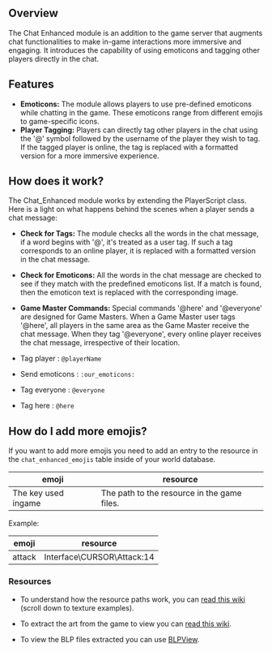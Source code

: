 ## Overview
The Chat Enhanced module is an addition to the game server that augments chat functionalities to make in-game interactions more immersive and engaging. It introduces the capability of using emoticons and tagging other players directly in the chat.

## Features

- **Emoticons:** The module allows players to use pre-defined emoticons while chatting in the game. These emoticons range from different emojis to game-specific icons.
- **Player Tagging:** Players can directly tag other players in the chat using the '@' symbol followed by the username of the player they wish to tag. If the tagged player is online, the tag is replaced with a formatted version for a more immersive experience.

## How does it work?
The Chat_Enhanced module works by extending the PlayerScript class. Here is a light on what happens behind the scenes when a player sends a chat message:

- **Check for Tags:** The module checks all the words in the chat message, if a word begins with '@', it's treated as a user tag. If such a tag corresponds to an online player, it is replaced with a formatted version in the chat message.
- **Check for Emoticons:** All the words in the chat message are checked to see if they match with the predefined emoticons list. If a match is found, then the emoticon text is replaced with the corresponding image.
- **Game Master Commands:** Special commands '@here' and '@everyone' are designed for Game Masters. When a Game Master user tags '@here', all players in the same area as the Game Master receive the chat message. When they tag '@everyone', every online player receives the chat message, irrespective of their location.


- Tag player : `@playerName`
- Send emoticons : `:our_emoticons:`
- Tag everyone : `@everyone`
- Tag here : `@here`

## How do I add more emojis?
If you want to add more emojis you need to add an entry to the resource in the `chat_enhanced_emojis` table inside of your world database.

| emoji | resource |
| - | - |
| The key used ingame | The path to the resource in the game files. |

Example:

| emoji | resource|
| - | - |
| attack | Interface\CURSOR\Attack:14 |

### Resources
- To understand how the resource paths work, you can [read this wiki](https://wowpedia.fandom.com/wiki/UI_escape_sequences) (scroll down to texture examples).

- To extract the art from the game to view you can [read this wiki](https://wowpedia.fandom.com/wiki/Viewing_Blizzard%27s_interface_code).

- To view the BLP files extracted you can use [BLPView](https://www.wowinterface.com/downloads/info16700-BLPView.html).


